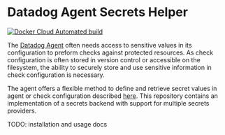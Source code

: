 # Datadog Agent Secrets Helper

[![Docker Cloud Automated build](https://img.shields.io/docker/cloud/automated/zlangbert/datadog-agent-secrets-helper.svg)](https://hub.docker.com/r/zlangbert/datadog-agent-secrets-helper)

The [Datadog Agent](https://github.com/DataDog/datadog-agent) often needs access to sensitive values in its 
configuration to preform checks against protected resources. As check configuration is often stored in version control
or accessible on the filesystem, the ability to securely store and use sensitive information in check configuration
is necessary. 

The agent offers a flexible method to define and retrieve secret values in agent or check configuration described 
[here](https://github.com/DataDog/datadog-agent/blob/master/docs/agent/secrets.md). This repository contains an
implementation of a secrets backend with support for multiple secrets providers. 

TODO: installation and usage docs